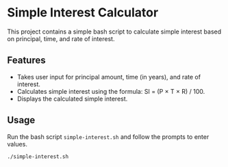 # Simple Interest Calculator

This project contains a simple bash script to calculate simple interest based on principal, time, and rate of interest.

## Features

- Takes user input for principal amount, time (in years), and rate of interest.
- Calculates simple interest using the formula: SI = (P × T × R) / 100.
- Displays the calculated simple interest.

## Usage

Run the bash script `simple-interest.sh` and follow the prompts to enter values.

```bash
./simple-interest.sh
